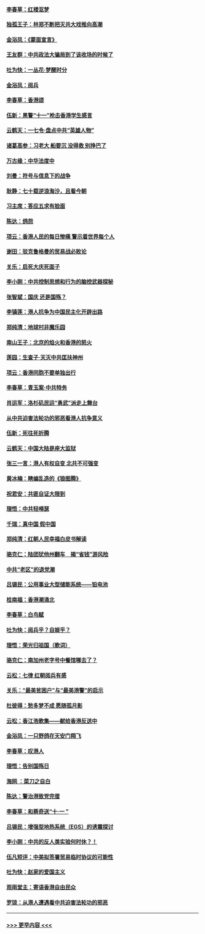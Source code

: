 #### [李春草：红楼沤梦](../pages/nsc993/n11569673.md?t=10050633) 
#### [独孤王子：林郑不断把灭共大戏推向高潮](../pages/nsc993/n11569381.md?t=10050633) 
#### [金浴凤：《蒙面宣言》](../pages/nsc993/n11569368.md?t=10050633) 
#### [王友群：中共政法大骗局到了该收场的时候了](../pages/nsc993/n11568940.md?t=10050633) 
#### [吐为快：一丛花‧梦醒时分](../pages/nsc993/n11567491.md?t=10050633) 
#### [金浴凤：阅兵](../pages/nsc993/n11567454.md?t=10050633) 
#### [李春草：香港颂](../pages/nsc993/n11567444.md?t=10050633) 
#### [伍新：黑警“十一”枪击香港学生感言](../pages/nsc993/n11567426.md?t=10050633) 
#### [云鹤天：一七令‧盘点中共“英雄人物”](../pages/nsc993/n11567091.md?t=10050633) 
#### [诸葛高参：习老大 船要沉 没得救 别挣巴了](../pages/nsc993/n11566976.md?t=10050633) 
#### [万古缘：中华法度中](../pages/nsc993/n11566726.md?t=10050633) 
#### [刘曼：符号与信息下的战争](../pages/nsc993/n11564655.md?t=10050633) 
#### [耿静：七十载逆浪淘沙，且看今朝](../pages/nsc993/n11564520.md?t=10050633) 
#### [习主席：答应五求有脸面](../pages/nsc993/n11563953.md?t=10050633) 
#### [陈达：鸽怨](../pages/nsc993/n11561879.md?t=10050633) 
#### [项云：香港人民的每日惨痛  警示着世界每个人](../pages/nsc993/n11559273.md?t=10050633) 
#### [谢田：驳克鲁格曼的贸易战必败论](../pages/nsc993/n11555840.md?t=10050633) 
#### [关乐：启死大庆死面子](../pages/nsc993/n11556823.md?t=10050633) 
#### [李小刚：中共控制思想和行为的脑控武器探秘](../pages/nsc993/n11556776.md?t=10050633) 
#### [张智斌：国庆  还是国殇？](../pages/nsc993/n11556617.md?t=10050633) 
#### [李镇莲：港人抗争为中国民主化开辟出路](../pages/nsc993/n11556570.md?t=10050633) 
#### [郑纯清：地球村非魔乐园](../pages/nsc993/n11555415.md?t=10050633) 
#### [南山王子：北京的焰火和香港的怒火](../pages/nsc993/n11555318.md?t=10050633) 
#### [莲园：生查子·天灭中共匡扶神州](../pages/nsc993/n11555302.md?t=10050633) 
#### [项云：香港同胞不要单独出行](../pages/nsc993/n11555276.md?t=10050633) 
#### [李春草：青玉案‧中共特务](../pages/nsc993/n11552356.md?t=10050633) 
#### [肖运军：洛杉矶民运“勇武”派走上舞台](../pages/nsc993/n11551595.md?t=10050633) 
#### [从中共迫害法轮功的邪恶看港人抗争意义](../pages/nsc993/n11540858.md?t=10050633) 
#### [伍新：死往死折腾](../pages/nsc993/n11550174.md?t=10050633) 
#### [云鹤天：中国大陆是座大监狱](../pages/nsc993/n11550155.md?t=10050633) 
#### [张三一言：港人有权自变 北共不可强变](../pages/nsc993/n11550132.md?t=10050633) 
#### [黄冰楠：瞎编乱造的《狼图腾》](../pages/nsc993/n11550082.md?t=10050633) 
#### [祝君安：共匪自证大限到](../pages/nsc993/n11550041.md?t=10050633) 
#### [理悟：中共轻嘚瑟](../pages/nsc993/n11547978.md?t=10050633) 
#### [千瑞：真中国 假中国](../pages/nsc993/n11547865.md?t=10050633) 
#### [郑纯清：红朝人民幸福白皮书解读](../pages/nsc993/n11547499.md?t=10050633) 
#### [骆克仁：陆团犹他州翻车　揭“省钱”游风险](../pages/nsc993/n11546977.md?t=10050633) 
#### [中共“老区”的退党潮](../pages/nsc993/n11545995.md?t=10050633) 
#### [吕锡民：公用事业大型储能系统——铅电池](../pages/nsc993/n11545701.md?t=10050633) 
#### [桂南福：香港潮涌北](../pages/nsc993/n11545682.md?t=10050633) 
#### [李春草：白鸟赋](../pages/nsc993/n11545663.md?t=10050633) 
#### [吐为快：阅兵乎？自娱乎？](../pages/nsc993/n11545625.md?t=10050633) 
#### [理悟：荣光归祖国（歌词）](../pages/nsc993/n11545616.md?t=10050633) 
#### [骆克仁：南加州老字号中餐馆哪去了？](../pages/nsc993/n11545120.md?t=10050633) 
#### [云松：七律 红朝阅兵有感](../pages/nsc993/n11542394.md?t=10050633) 
#### [关乐：“最美贫困户”与“最美港警”的启示](../pages/nsc993/n11542252.md?t=10050633) 
#### [杜彼得：愁多梦不成 愿随孤月影](../pages/nsc993/n11540296.md?t=10050633) 
#### [云松：香江浩歌集——献给香港反送中](../pages/nsc993/n11540149.md?t=10050633) 
#### [金浴凤：一只野鸽在天安门翔飞](../pages/nsc993/n11540280.md?t=10050633) 
#### [李春草：叹港人](../pages/nsc993/n11540119.md?t=10050633) 
#### [理悟：告别国殇日](../pages/nsc993/n11539610.md?t=10050633) 
#### [海网 ：菜刀之自白](../pages/nsc993/n11539597.md?t=10050633) 
#### [陈达：警治港致党完蛋](../pages/nsc993/n11538127.md?t=10050633) 
#### [李春草：和蔡奇送“十·一 ”](../pages/nsc993/n11537810.md?t=10050633) 
#### [吕锡民：增强型地热系统（EGS）的诱震探讨](../pages/nsc993/n11537765.md?t=10050633) 
#### [李小刚：中共的反人类实验何时休？！](../pages/nsc993/n11537669.md?t=10050633) 
#### [伍凡短评：中美拟签署贸易临时协议的可能性](../pages/nsc993/n11536773.md?t=10050633) 
#### [吐为快：赵家的爱国主义](../pages/nsc993/n11536750.md?t=10050633) 
#### [观雨堂主：寄语香港自由民众](../pages/nsc993/n11536735.md?t=10050633) 
#### [罗琼：从港人遭遇看中共迫害法轮功的邪恶](../pages/nsc993/n11507862.md?t=10050633) 

----
#### [ >>> 更早内容 <<< ](../indexes/nsc993-earlier.md)

